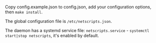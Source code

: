 Copy config.example.json to config.json, add your configuration options, then `make install`.

The global configuration file is `/etc/netscripts.json`.

The daemon has a systemd service file: `netscripts.service` - `systemctl start|stop netscripts`, it's enabled by default.